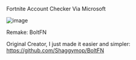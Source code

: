 Fortnite Account Checker Via Microsoft

![image](https://github.com/user-attachments/assets/f2796bbc-2c78-43ee-b994-d2ccc1147a98)

Remake: BoltFN

Original Creator, I just made it easier and simpler: https://github.com/Shaggymop/BoltFN
